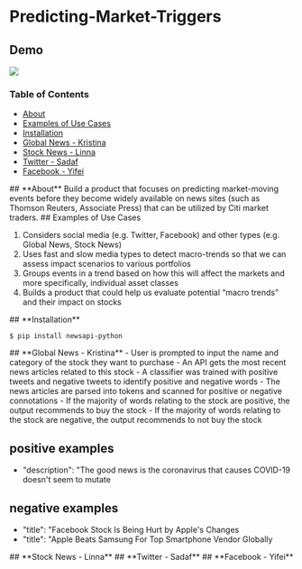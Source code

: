 # Predicting-Market-Triggers

## Demo
![](pygooglenews-demo.gif)

### Table of Contents
- [About](#about)
- [Examples of Use Cases](#usecase)
- [Installation](#installation)
- [Global News - Kristina](#global_news)
- [Stock News - Linna](#stock_news)
- [Twitter - Sadaf](#twitter)
- [Facebook - Yifei](#facebook)

<a name="about"/>
## **About**
Build a product that focuses on predicting market-moving events before they become widely available on news sites (such as Thomson Reuters, Associate Press) that can be utilized by Citi market traders.

<a name="usecase"/>
## Examples of Use Cases

1. Considers social media (e.g. Twitter, Facebook) and other types (e.g. Global News, Stock News)
2. Uses fast and slow media types to detect macro-trends so that we can assess impact scenarios to various portfolios
3. Groups events in a trend based on how this will affect the markets and more specifically, individual asset classes
4. Builds a product that could help us evaluate potential “macro trends” and their impact on stocks

<a name="installation"/>
## **Installation**

```shell script
$ pip install newsapi-python

```

<a name="global_news"/>
## **Global News - Kristina**
  - User is prompted to input the name and category of the stock they want to purchase
  - An API gets the most recent news articles related to this stock
  - A classifier was trained with positive tweets and negative tweets to identify positive and negative words
  - The news articles are parsed into tokens and scanned for positive or negative connotations
  - If the majority of words relating to the stock are positive, the output recommends to buy the stock
  - If the majority of words relating to the stock are negative, the output recommends to not buy the stock

## positive examples
  - "description": "The good news is the coronavirus that causes COVID-19 doesn't seem to mutate

## negative examples
  - "title": "Facebook Stock Is Being Hurt by Apple's Changes
  - "title": "Apple Beats Samsung For Top Smartphone Vendor Globally

<a name="stock_news"/>
## **Stock News - Linna**

<a name="twitter"/>
## **Twitter - Sadaf**

<a name="facebook"/>
## **Facebook - Yifei**

